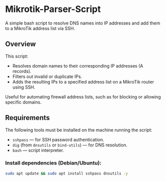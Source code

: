# Mikrotik-Parser-Script

A simple bash script to resolve DNS names into IP addresses and add them to a MikroTik address list via SSH.

## Overview

This script:
- Resolves domain names to their corresponding IP addresses (A records).
- Filters out invalid or duplicate IPs.
- Adds the resulting IPs to a specified address list on a MikroTik router using SSH.

Useful for automating firewall address lists, such as for blocking or allowing specific domains.

## Requirements

The following tools must be installed on the machine running the script:

- `sshpass` — for SSH password authentication.
- `dig` (from `dnsutils` or `bind-utils`) — for DNS resolution.
- `bash` — script interpreter.

### Install dependencies (Debian/Ubuntu):

```bash
sudo apt update && sudo apt install sshpass dnsutils -y
